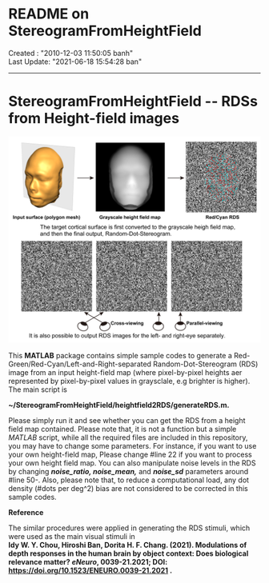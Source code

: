 
# **README on StereogramFromHeightField**

<div>Created    : "2010-12-03 11:50:05 banh"</div>
<div>Last Update: "2021-06-18 15:54:28 ban"

**********

# <a name = "Menu"> **StereogramFromHeightField -- RDSs from Height-field images** </a>

![StereogramFromHeightField](imgs/StereogramFromHeightField.png)

This **MATLAB** package contains simple sample codes to generate a Red-Green/Red-Cyan/Left-and-Right-separated Random-Dot-Stereogram (RDS) image from an input height-field map (where pixel-by-pixel heights aer represented by pixel-by-pixel values in graysclale, e.g brighter is higher). The main script is  

**~/StereogramFromHeightField/heightfield2RDS/generateRDS.m.**  

Please simply run it and see whether you can get the RDS from a height field map contained. Please note that, it is not a function but a simple *MATLAB* script, while all the required files are included in this repository, you may have to change some parameters. For instance, if you want to use your own height-field map, Please change #line 22 if you want to process your own height field map. You can also manipulate noise levels in the RDS by changing ***noise_ratio, noise_mean,*** and ***noise_sd*** parameters around #line 50-. Also, please note that, to reduce a computational load, any dot density (#dots per deg^2) bias are not considered to be corrected in this sample codes.  


**Reference**  

The similar procedures were applied in generating the RDS stimuli, which were used as the main visual stimuli in  
**Idy W. Y. Chou, Hiroshi Ban, Dorita H. F. Chang. (2021). Modulations of depth responses in the human brain by object context: Does biological relevance matter? ***eNeuro***, 0039-21.2021; DOI: https://doi.org/10.1523/ENEURO.0039-21.2021 .**
